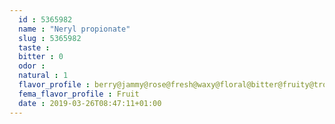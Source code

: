 ```yaml
---
  id : 5365982
  name : "Neryl propionate"
  slug : 5365982
  taste : 
  bitter : 0
  odor : 
  natural : 1
  flavor_profile : berry@jammy@rose@fresh@waxy@floral@bitter@fruity@tropical@green
  fema_flavor_profile : Fruit
  date : 2019-03-26T08:47:11+01:00
---
```



